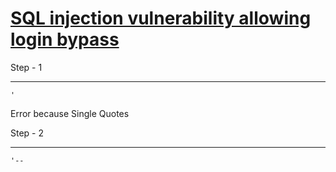 # [SQL injection vulnerability allowing login bypass](https://portswigger.net/web-security/sql-injection/lab-login-bypass)

Step - 1

---

```
'
```

Error because Single Quotes

Step - 2

---

```
'--
```
